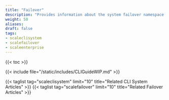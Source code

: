 ```yaml
---
title: "Failover"
description: "Provides information about the system failover namespace in the TrueNAS CLI. Includes command syntax and common commands."
weight: 50
aliases:
draft: false
tags:
- scaleclisystem
- scalefailover
- scaleenterprise
---
```


{{< toc >}}

{{< include file="/static/includes/CLIGuideWIP.md" >}}

{{< taglist tag="scaleclisystem" limit="10" title="Related CLI System Articles" >}}
{{< taglist tag="scalefailover" limit="10" title="Related Failover Articles" >}}